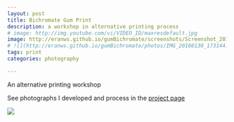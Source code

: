 ```yaml
---
layout: post
title: Bichromate Gum Print
description: a workshop in alternative printing process 
# image: http://img.youtube.com/vi/VIDEO_ID/maxresdefault.jpg
image: http://eranws.github.io/gumBichromate/screenshots/Screenshot_20160202-012053.png
# ![](http://eranws.github.io/gumBichromate/photos/IMG_20160130_173144.jpg)
tags: print 
categories: photography

---
```


An alternative printing workshop

See photographs I developed and process in the [project page](http://eranws.github.io/gumBichromate)

![](http://eranws.github.io/gumBichromate/screenshots/Screenshot_20160202-012111.png)


